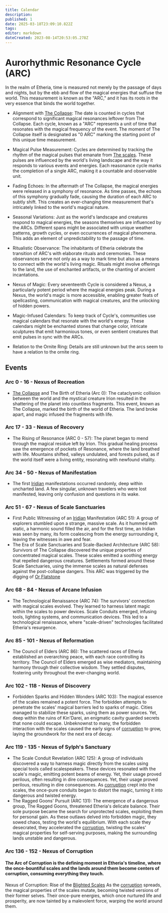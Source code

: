 ```yaml
---
title: Calendar
description: 
published: 1
date: 2025-03-18T23:09:10.822Z
tags: 
editor: markdown
dateCreated: 2023-08-14T20:53:05.278Z
---
```


# Aurorhythmic Resonance Cycle (ARC)

In the realm of Etheria, time is measured not merely by the passage of days and nights, but by the ebb and flow of the magical energies that suffuse the world. This measurement is known as the "ARC," and it has its roots in the very essence that binds the world together.

- Alignment with [The Collapse](/i/17):
The date is counted in cycles that correspond to significant magical resonances leftover from The Collapse. Each cycle, known as a "ARC" represents a unit of time that resonates with the magical frequency of the event. The moment of The Collapse itself is designated as "0 ARC" marking the starting point of this unique time measurement.

- Magical Pulse Measurement:
Cycles are determined by tracking the rhythm of the magical pulses that emanate from [The scales](/i/19). These pulses are influenced by the world's living landscape and the way it responds to various events and energies. Each reasonance cycle marks the completion of a single ARC, making it a countable and observable unit.

- Fading Echoes:
In the aftermath of The Collapse, the magical energies were released in a symphony of resonance. As time passes, the echoes of this symphony gradually fade, causing the duration of each ARC to subtly shift. This creates an ever-changing time measurement that's intricately linked to the world's magical nature.

- Seasonal Variations:
Just as the world's landscape and creatures respond to magical energies, the seasons themselves are influenced by the ARCs. Different spans might be associated with unique weather patterns, growth cycles, or even occurrences of magical phenomena. This adds an element of unpredictability to the passage of time.

- Ritualistic Observance:
The inhabitants of Etheria celebrate the transition of ARC's with elaborate rituals and ceremonies. These observances serve not only as a way to mark time but also as a means to connect with the world's living magic. Rituals might involve offerings to the land, the use of enchanted artifacts, or the chanting of ancient incantations.

- Nexus of Magic:
Every seventeenth Cycle is considered a Nexus, a particularly potent period where the magical energies peak. During a Nexus, the world's magic is more accessible, enabling greater feats of spellcasting, communication with magical creatures, and the unlocking of hidden powers.

- Magic-Infused Calendars:
To keep track of Cycle's, communities use magical calendars that resonate with the world's energy. These calendars might be enchanted stones that change color, intricate sculptures that emit harmonious tones, or even sentient creatures that emit pulses in sync with the ARCs.

- Relation to the Ornite Ring:
Details are still unknown but the arcs seem to have a relation to the ornite ring.

## Events

### Arc 0 - 16 - Nexus of Recreation
- [The Collapse](/i/17) and The Birth of Etheria (Arc 0):
The cataclysmic collision between the world and the mystical creature Irion resulted in the shattering of the planet into countless fragments. This event, known as The Collapse, marked the birth of the world of Etheria. The land broke apart, and magic infused the fragments with life.
### Arc 17 - 33 - Nexus of Recovery
- The Rising of Resonance (ARC 0 - 57):
The planet began to mend through the magical residue left by Irion. This gradual healing process saw the emergence of pockets of Resonance, where the land breathed with life. Mountains shifted, valleys undulated, and forests pulsed, as if the world itself were a living entity, resonating with newfound vitality.
### Arc 34 - 50 - Nexus of Manifestation
-  The first [Iridian](/i/44) manifestations occurred randomly, deep within uncharted land. A few singular, unknown travelers who were lost manifested, leaving only confusion and questions in its wake.
### Arc 51 - 67 - Nexus of Scale Sanctuaries
- First Public Witnessing of an [Iridian](/i/44) Manifestation (ARC 51):
A group of explorers stumbled upon a strange, massive scale. As it hummed with static, a harmonic sound filled the air, and for the first time, an Iridian was seen by many, its form coalescing from the energy surrounding it, leaving the witnesses in awe and fear.
- The Era of Scale Sanctuaries and Scale-Backed Architecture (ARC 58):
Survivors of The Collapse discovered the unique properties of concentrated magical scales. These scales emitted a soothing energy that repelled dangerous creatures. Settlements formed around these Scale Sanctuaries, using the immense scales as natural defenses against the post-collapse dangers.
This ARC was triggered by the digging of [Or Flatstone](/i/13)
### Arc 68 - 84 - Nexus of Arcane Infusion
- The Technological Renaissance (ARC 74):
The survivors' connection with magical scales evolved. They learned to harness latent magic within the scales to power devices. Scale Conduits emerged, infusing tools, lighting systems, and communication devices. This led to a technological renaissance, where "scale-driven" technologies facilitated Etheria's resurgence.
### Arc 85 - 101 - Nexus of Reformation
- The Council of Elders (ARC 86):
The scattered races of Etheria established an overarching peace, with each race controlling its territory. The Council of Elders emerged as wise mediators, maintaining harmony through their collective wisdom. They settled disputes, fostering unity throughout the ever-changing world.
### Arc 102 - 118 - Nexus of Discovery
- Forbidden Sparks and Hidden Wonders (ARC 103):
The magical essence of the scales remained a potent force. The forbidden attempts to penetrate the scales' magical barriers led to sparks of magic. Cities managed to stabilize these sparks, using them as power sources. Yet, deep within the ruins of Kin'Darei, an enigmatic cavity guarded secrets that none could escape. Unbeknownst to many, the forbidden interaction with the scales caused the early signs of [corruption]() to grow, laying the groundwork for the next era of decay.
### Arc 119 - 135 - Nexus of Sylph's Sanctuary
- The Scale Conduit Revelation (ARC 125):
A group of individuals discovered a way to harness magic directly from the scales using special tools called scalespeakers. These devices resonated with the scale's magic, emitting potent beams of energy. Yet, their usage proved perilous, often resulting in dire consequences. Yet, their usage proved perilous, resulting in dire consequences. As [corruption]() crept into the scales, the once-pure conduits began to distort the magic, turning it into dangerous and twisted energy.
- The Ragged Goons' Pursuit (ARC 131):
The emergence of a dangerous group, The Ragged Goons, threatened Etheria's delicate balance. Their sole purpose became the search for unprotected scales, exploiting them for personal gain. As these outlaws delved into forbidden magic, they sowed chaos, testing the world's equilibrium. With each scale they desecrated, they accelerated the [corruption](), twisting the scales’ magical properties for self-serving purposes, making the surrounding lands unstable and dangerous.
### Arc 136 - 152 - Nexus of Corruption
#### The Arc of Corruption is the defining moment in Etheria's timeline, where the once-bountiful scales and the lands around them become centers of corruption, consuming everything they touch.

Nexus of Corruption: Rise of the [Blighted Scales]()
As the [corruption]() spreads, the magical properties of the scales mutate, becoming twisted versions of their former selves. Their once-pure energies, which once nurtured life and prosperity, are now tainted by a malevolent force, warping the world around them.


















